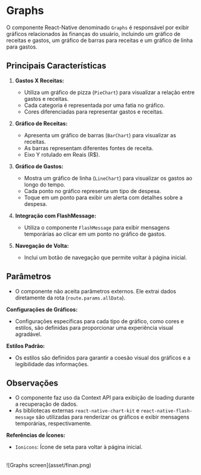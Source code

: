# Graphs

O componente React-Native denominado `Graphs` é responsável por exibir gráficos relacionados às finanças do usuário, incluindo um gráfico de receitas e gastos, um gráfico de barras para receitas e um gráfico de linha para gastos.

## Principais Características

1. **Gastos X Receitas:**
   - Utiliza um gráfico de pizza (`PieChart`) para visualizar a relação entre gastos e receitas.
   - Cada categoria é representada por uma fatia no gráfico.
   - Cores diferenciadas para representar gastos e receitas.

2. **Gráfico de Receitas:**
   - Apresenta um gráfico de barras (`BarChart`) para visualizar as receitas.
   - As barras representam diferentes fontes de receita.
   - Eixo Y rotulado em Reais (R$).

3. **Gráfico de Gastos:**
   - Mostra um gráfico de linha (`LineChart`) para visualizar os gastos ao longo do tempo.
   - Cada ponto no gráfico representa um tipo de despesa.
   - Toque em um ponto para exibir um alerta com detalhes sobre a despesa.

4. **Integração com FlashMessage:**
   - Utiliza o componente `FlashMessage` para exibir mensagens temporárias ao clicar em um ponto no gráfico de gastos.

5. **Navegação de Volta:**
   - Inclui um botão de navegação que permite voltar à página inicial.

## Parâmetros

- O componente não aceita parâmetros externos. Ele extrai dados diretamente da rota (`route.params.allData`).

**Configurações de Gráficos:**
- Configurações específicas para cada tipo de gráfico, como cores e estilos, são definidas para proporcionar uma experiência visual agradável.

**Estilos Padrão:**
- Os estilos são definidos para garantir a coesão visual dos gráficos e a legibilidade das informações.

## Observações

- O componente faz uso da Context API para exibição de loading durante a recuperação de dados.
- As bibliotecas externas `react-native-chart-kit` e `react-native-flash-message` são utilizadas para renderizar os gráficos e exibir mensagens temporárias, respectivamente.


**Referências de Ícones:**
- `Ionicons`: Ícone de seta para voltar à página inicial.

<br/>
![Graphs screen](asset/finan.png)
